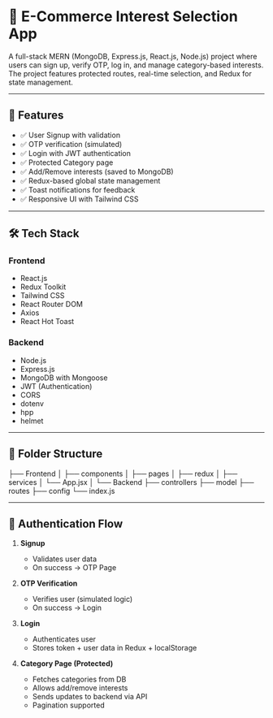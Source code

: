 # 🛒 E-Commerce Interest Selection App

A full-stack MERN (MongoDB, Express.js, React.js, Node.js) project where users can sign up, verify OTP, log in, and manage category-based interests. The project features protected routes, real-time selection, and Redux for state management.

---

## 🚀 Features

- ✅ User Signup with validation
- ✅ OTP verification (simulated)
- ✅ Login with JWT authentication
- ✅ Protected Category page
- ✅ Add/Remove interests (saved to MongoDB)
- ✅ Redux-based global state management
- ✅ Toast notifications for feedback
- ✅ Responsive UI with Tailwind CSS

---

## 🛠️ Tech Stack

### Frontend
- React.js
- Redux Toolkit
- Tailwind CSS
- React Router DOM
- Axios
- React Hot Toast

### Backend
- Node.js
- Express.js
- MongoDB with Mongoose
- JWT (Authentication)
- CORS
- dotenv
- hpp
- helmet

---

## 📁 Folder Structure
├── Frontend
│ ├── components
│ ├── pages
│ ├── redux
│ ├── services
│ └── App.jsx
│
└── Backend
├── controllers
├── model
├── routes
├── config
└── index.js


---

## 🔐 Authentication Flow

1. **Signup**
   - Validates user data
   - On success → OTP Page

2. **OTP Verification**
   - Verifies user (simulated logic)
   - On success → Login

3. **Login**
   - Authenticates user
   - Stores token + user data in Redux + localStorage

4. **Category Page (Protected)**
   - Fetches categories from DB
   - Allows add/remove interests
   - Sends updates to backend via API
   - Pagination supported



